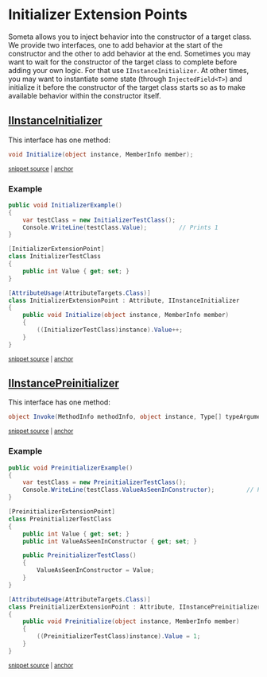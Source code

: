 <!--
GENERATED FILE - DO NOT EDIT
This file was generated by [MarkdownSnippets](https://github.com/SimonCropp/MarkdownSnippets).
Source File: /Someta.Docs/ExtensionPoints/InstanceInitializers.source.md
To change this file edit the source file and then run MarkdownSnippets.
-->

# Initializer Extension Points

Someta allows you to inject behavior into the constructor of a target class.  We provide two interfaces, one to add behavior at the start of the constructor and the other to add behavior at the end.  Sometimes you may want to wait for the constructor of the target class to complete before adding your own logic.  For that use `IInstanceInitializer`.  At other times, you may want to instantiate some state (through `InjectedField<T>`) and initialize it before the constructor of the target class starts so as to make available behavior within the constructor itself.

## [IInstanceInitializer](/Someta/IInstanceInitializer.cs)

This interface has one method:

<!-- snippet: InstanceInitializer -->
<a id='snippet-instanceinitializer'></a>
```cs
void Initialize(object instance, MemberInfo member);
```
<sup><a href='/Someta/IInstanceInitializer.cs#L19-L21' title='Snippet source file'>snippet source</a> | <a href='#snippet-instanceinitializer' title='Start of snippet'>anchor</a></sup>
<!-- endSnippet -->

### Example

<!-- snippet: InstanceInitializerExample -->
<a id='snippet-instanceinitializerexample'></a>
```cs
public void InitializerExample()
{
    var testClass = new InitializerTestClass();
    Console.WriteLine(testClass.Value);         // Prints 1
}

[InitializerExtensionPoint]
class InitializerTestClass
{
    public int Value { get; set; }
}

[AttributeUsage(AttributeTargets.Class)]
class InitializerExtensionPoint : Attribute, IInstanceInitializer
{
    public void Initialize(object instance, MemberInfo member)
    {
        ((InitializerTestClass)instance).Value++;
    }
}
```
<sup><a href='/Someta.Docs/Samples/InstanceInitializerExample.cs#L15-L36' title='Snippet source file'>snippet source</a> | <a href='#snippet-instanceinitializerexample' title='Start of snippet'>anchor</a></sup>
<!-- endSnippet -->

## [IInstancePreinitializer](/Someta/IInstancePreinitializer.cs)

This interface has one method:

<!-- snippet: MethodInterceptor -->
<a id='snippet-methodinterceptor'></a>
```cs
object Invoke(MethodInfo methodInfo, object instance, Type[] typeArguments, object[] arguments, Func<object[], object> invoker);
```
<sup><a href='/Someta/IMethodInterceptor.cs#L26-L28' title='Snippet source file'>snippet source</a> | <a href='#snippet-methodinterceptor' title='Start of snippet'>anchor</a></sup>
<!-- endSnippet -->

### Example

<!-- snippet: InstancePreinitializerExample -->
<a id='snippet-instancepreinitializerexample'></a>
```cs
public void PreinitializerExample()
{
    var testClass = new PreinitializerTestClass();
    Console.WriteLine(testClass.ValueAsSeenInConstructor);         // Prints 1
}

[PreinitializerExtensionPoint]
class PreinitializerTestClass
{
    public int Value { get; set; }
    public int ValueAsSeenInConstructor { get; set; }

    public PreinitializerTestClass()
    {
        ValueAsSeenInConstructor = Value;
    }
}

[AttributeUsage(AttributeTargets.Class)]
class PreinitializerExtensionPoint : Attribute, IInstancePreinitializer
{
    public void Preinitialize(object instance, MemberInfo member)
    {
        ((PreinitializerTestClass)instance).Value = 1;
    }
}
```
<sup><a href='/Someta.Docs/Samples/InstancePreinitializerExample.cs#L10-L37' title='Snippet source file'>snippet source</a> | <a href='#snippet-instancepreinitializerexample' title='Start of snippet'>anchor</a></sup>
<!-- endSnippet -->

